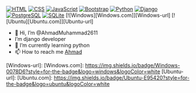 [![HTML][HTML.com]][HTML-url]
[![CSS][CSS.com]][CSS-url]
[![JavaScript][JavaScript.com]][JavaScript-url]
[![Bootstrap][Bootstrap.com]][Bootstrap-url]
[![Python][Python.com]][Python-url]
[![Django][Django.com]][Django-url]
[![PostgreSQL][PostgreSQL.com]][PostgreSQL-url]
[![SQLite][SQLite.com]][SQLite-url]
[![Windows][Windows.com]][Windows-url]
[![Ubuntu][Ubuntu.com]][Ubuntu-url]

- 👋 Hi, I’m @AhmadMuhammad2611
-  I’m django developer
- 🌱 I’m currently learning python
- 📫 How to reach me <a href="https://www.twitter.com/ahmadnaguib71">Ahmad</a>

<!---
AhmadMuhammad2611/AhmadMuhammad2611 is a ✨ special ✨ repository because its `README.md` (this file) appears on your GitHub profile.
You can click the Preview link to take a look at your changes.
--->

[HTML-url]: https://html.com
[HTML.com]: https://img.shields.io/badge/HTML5-E34F26?style=for-the-badge&logo=html5&logoColor=white
[CSS-url]: https://developer.mozilla.org/en-US/docs/Web/CSS
[CSS.com]: https://img.shields.io/badge/CSS3-1572B6?style=for-the-badge&logo=css3&logoColor=white
[JavaScript-url]: https://www.javascript.com
[JavaScript.com]: https://img.shields.io/badge/JavaScript-323330?style=for-the-badge&logo=javascript&logoColor=F7DF1E
[Bootstrap-url]: https://getbootstrap.com
[Bootstrap.com]: https://img.shields.io/badge/Bootstrap-563D7C?style=for-the-badge&logo=bootstrap&logoColor=white
[Python-url]: https://www.python.org
[Python.com]: https://img.shields.io/badge/Python-FFD43B?style=for-the-badge&logo=python&logoColor=blue
[Django-url]: https://www.djangoproject.com
[Django.com]: https://img.shields.io/badge/Django-092E20?style=for-the-badge&logo=django&logoColor=green
[PostgreSQL-url]: https://www.postgresql.org
[PostgreSQL.com]: https://img.shields.io/badge/PostgreSQL-316192?style=for-the-badge&logo=postgresql&logoColor=white
[SQLite-url]: https://www.postgresql.org
[SQLite.com]: https://img.shields.io/badge/SQLite-07405E?style=for-the-badge&logo=sqlite&logoColor=white
[Windows-url]: 
[Windows.com]: https://img.shields.io/badge/Windows-0078D6?style=for-the-badge&logo=windows&logoColor=white
[Ubuntu-url]: 
[Ubuntu.com]: https://img.shields.io/badge/Ubuntu-E95420?style=for-the-badge&logo=ubuntu&logoColor=white
